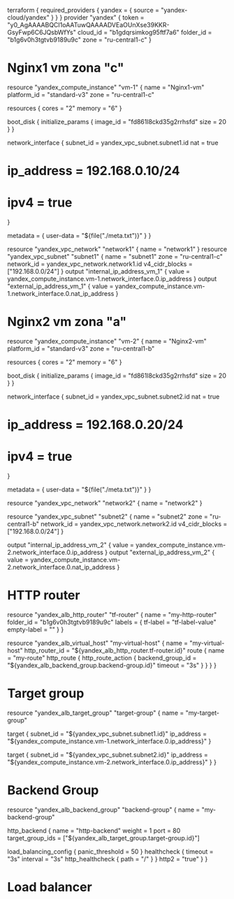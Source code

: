 terraform {
  required_providers {
    yandex = {
      source = "yandex-cloud/yandex"
    }
  }
}
provider "yandex" {
token     = "y0_AgAAAABQCI1oAATuwQAAAADVEaOUnXse39KKR-GsyFwp6C6JQsbWfYs"
cloud_id  = "b1gdqrsimkog95ftf7a6"
folder_id = "b1g6v0h3tgtvb9189u9c"
zone      = "ru-central1-c"
}

# Nginx1 vm zona "c"

resource "yandex_compute_instance" "vm-1" {
  name        = "Nginx1-vm"
  platform_id = "standard-v3"
  zone        = "ru-central1-c"

  resources {
    cores  = "2"
    memory = "6"
  }

  boot_disk {
    initialize_params {
      image_id = "fd861l8ckd35g2rrhsfd"
      size =  20
    }
 }

network_interface {
    subnet_id = yandex_vpc_subnet.subnet1.id
    nat       = true
 # ip_address = 192.168.0.10/24
 # ipv4      = true

  }

  metadata = {
    user-data = "${file("./meta.txt")}"
  }
}

resource "yandex_vpc_network" "network1" {
  name = "network1"
}
resource "yandex_vpc_subnet" "subnet1" {
  name           = "subnet1"
  zone           = "ru-central1-c"
  network_id     = yandex_vpc_network.network1.id
  v4_cidr_blocks = ["192.168.0.0/24"]
}
output "internal_ip_address_vm_1" {
  value = yandex_compute_instance.vm-1.network_interface.0.ip_address
}
output "external_ip_address_vm_1" {
  value = yandex_compute_instance.vm-1.network_interface.0.nat_ip_address
}

# Nginx2 vm zona "a"

resource "yandex_compute_instance" "vm-2" {
  name        = "Nginx2-vm"
  platform_id = "standard-v3"
  zone        = "ru-central1-b"

  resources {
    cores  = "2"
    memory = "6"
  }
  
  boot_disk {
    initialize_params {
      image_id = "fd861l8ckd35g2rrhsfd"
      size =  20
    }
  }

network_interface {
    subnet_id = yandex_vpc_subnet.subnet2.id
    nat       = true
   # ip_address = 192.168.0.20/24
   # ipv4      = true
  }
  
metadata = {
    user-data = "${file("./meta.txt")}"
  }
}

resource "yandex_vpc_network" "network2" {
name = "network2"
}

resource "yandex_vpc_subnet" "subnet2" {
  name           = "subnet2"
  zone           = "ru-central1-b"
  network_id     = yandex_vpc_network.network2.id
  v4_cidr_blocks = ["192.168.0.0/24"]
}

output "internal_ip_address_vm_2" {
  value = yandex_compute_instance.vm-2.network_interface.0.ip_address
}
output "external_ip_address_vm_2" {
  value = yandex_compute_instance.vm-2.network_interface.0.nat_ip_address
}

# HTTP router

resource "yandex_alb_http_router" "tf-router" {
  name          = "my-http-router"
  folder_id     = "b1g6v0h3tgtvb9189u9c"
  labels = {
    tf-label    = "tf-label-value"
    empty-label = ""
  }
}

resource "yandex_alb_virtual_host" "my-virtual-host" {
  name           = "my-virtual-host"
  http_router_id = "${yandex_alb_http_router.tf-router.id}"
  route {
    name = "my-route"
http_route {
      http_route_action {
        backend_group_id = "${yandex_alb_backend_group.backend-group.id}"
        timeout          = "3s"
      }
    }
  }
}

# Target group

resource "yandex_alb_target_group" "target-group" {
  name           = "my-target-group"
  
  target {
    subnet_id    = "${yandex_vpc_subnet.subnet1.id}"
    ip_address   = "${yandex_compute_instance.vm-1.network_interface.0.ip_address}"
  }
  
  target {
    subnet_id    = "${yandex_vpc_subnet.subnet2.id}"
    ip_address   = "${yandex_compute_instance.vm-2.network_interface.0.ip_address}"
  }
}

# Backend Group

resource "yandex_alb_backend_group" "backend-group" {
  name      = "my-backend-group"
  
  http_backend {
    name = "http-backend"
    weight = 1
    port = 80
    target_group_ids = ["${yandex_alb_target_group.target-group.id}"]
    
 load_balancing_config {
      panic_threshold = 50
    }
    healthcheck {
      timeout = "3s"
      interval = "3s"
      http_healthcheck {
        path  = "/"
      }
    }
    http2 = "true"
  }
}

# Load balancer









